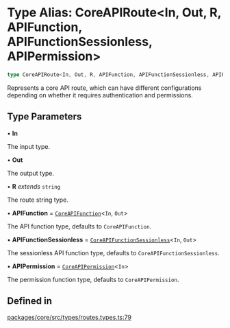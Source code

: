 # Type Alias: CoreAPIRoute\<In, Out, R, APIFunction, APIFunctionSessionless, APIPermission\>

```ts
type CoreAPIRoute<In, Out, R, APIFunction, APIFunctionSessionless, APIPermission>: CoreFunctionlessAPIRoute & object | CoreFunctionlessAPIRoute & object | CoreFunctionlessAPIRoute & object | CoreFunctionlessAPIRoute & object;
```

Represents a core API route, which can have different configurations depending on whether it requires authentication and permissions.

## Type Parameters

• **In**

The input type.

• **Out**

The output type.

• **R** *extends* `string`

The route string type.

• **APIFunction** = [`CoreAPIFunction`](CoreAPIFunction.md)\<`In`, `Out`\>

The API function type, defaults to `CoreAPIFunction`.

• **APIFunctionSessionless** = [`CoreAPIFunctionSessionless`](CoreAPIFunctionSessionless.md)\<`In`, `Out`\>

The sessionless API function type, defaults to `CoreAPIFunctionSessionless`.

• **APIPermission** = [`CoreAPIPermission`](CoreAPIPermission.md)\<`In`\>

The permission function type, defaults to `CoreAPIPermission`.

## Defined in

[packages/core/src/types/routes.types.ts:79](https://github.com/vramework/vramework/blob/725723db2d3435e2df2b809e6609ff26f8be368c/packages/core/src/types/routes.types.ts#L79)
